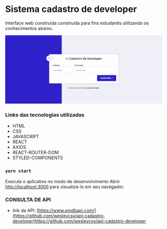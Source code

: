 # Sistema cadastro de developer
Interface web construida construida para fins estudantis utilizando os conhecimentos abaixo.

![enter image description here](https://github.com/wesleycsv/cadastro-developer/blob/master/print.png?raw=true)

### Links das tecnologias utilizadas
* HTML
* CSS
* JAVASCRIPT
* REACT
* AXIOS
* REACT-ROUTER-DOM
* STYLED-COMPONENTS

### `yarn start`
Executa o aplicativo no modo de desenvolvimento
Abrir [http://localhost:3000](http://localhost:3000) para visualizá-lo em seu navegador.
  
### CONSULTA DE API
*   link da API: [https://www.omdbapi.com/](https://github.com/wesleycsv/api-cadastro-developer)https://github.com/wesleycsv/api-cadastro-developer


